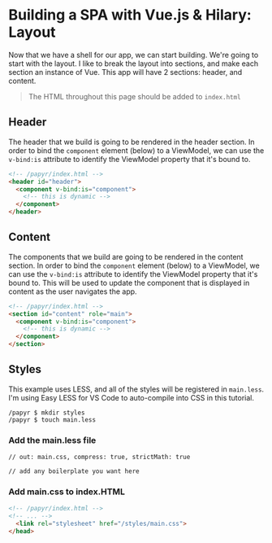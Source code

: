 Building a SPA with Vue.js & Hilary: Layout
===========================================
Now that we have a shell for our app, we can start building. We're going to start with the layout. I like to break the layout into sections, and make each section an instance of Vue. This app will have 2 sections: header, and content.

> The HTML throughout this page should be added to `index.html`

## Header
The header that we build is going to be rendered in the header section. In order to bind the `component` element (below) to a ViewModel, we can use the `v-bind:is` attribute to identify the ViewModel property that it's bound to.

```HTML
<!-- /papyr/index.html -->
<header id="header">
  <component v-bind:is="component">
    <!-- this is dynamic -->
  </component>
</header>
```

## Content
The components that we build are going to be rendered in the content section. In order to bind the `component` element (below) to a ViewModel, we can use the `v-bind:is` attribute to identify the ViewModel property that it's bound to. This will be used to update the component that is displayed in content as the user navigates the app.

```HTML
<!-- /papyr/index.html -->
<section id="content" role="main">
  <component v-bind:is="component">
    <!-- this is dynamic -->
  </component>
</section>
```

## Styles
This example uses LESS, and all of the styles will be registered in `main.less`. I'm using Easy LESS for VS Code to auto-compile into CSS in this tutorial.

```Shell
/papyr $ mkdir styles
/papyr $ touch main.less
```

### Add the main.less file
```LESS
// out: main.css, compress: true, strictMath: true

// add any boilerplate you want here
```

### Add main.css to index.HTML

```HTML
<!-- /papyr/index.html -->
<!-- ... -->
  <link rel="stylesheet" href="/styles/main.css">
</head>
```


